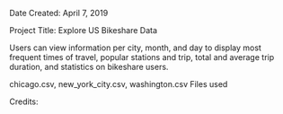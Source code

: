 Date Created: April 7, 2019

Project Title: Explore US Bikeshare Data

Users can view information per city, month, and day to display most frequent times of travel, popular stations and trip, total and average trip duration, and statistics on bikeshare users.

chicago.csv, new_york_city.csv, washington.csv Files used

Credits:

